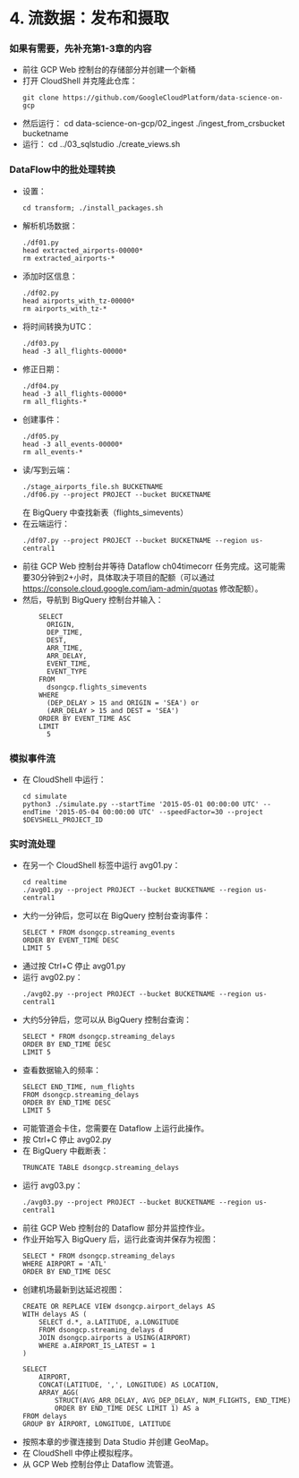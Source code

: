 # 4. 流数据：发布和摄取

### 如果有需要，先补充第1-3章的内容
* 前往 GCP Web 控制台的存储部分并创建一个新桶
* 打开 CloudShell 并克隆此仓库：
    ```
    git clone https://github.com/GoogleCloudPlatform/data-science-on-gcp
    ```
* 然后运行：
cd data-science-on-gcp/02_ingest
./ingest_from_crsbucket bucketname
* 运行：
cd ../03_sqlstudio
./create_views.sh
### DataFlow中的批处理转换
* 设置：
    ```
	cd transform; ./install_packages.sh
    ```
* 解析机场数据：
	```
	./df01.py
	head extracted_airports-00000*
	rm extracted_airports-*
	```
* 添加时区信息：
	```
	./df02.py
	head airports_with_tz-00000*
	rm airports_with_tz-*
	```
* 将时间转换为UTC：
	```
	./df03.py
	head -3 all_flights-00000*
	```
* 修正日期：
	```
	./df04.py
	head -3 all_flights-00000*
	rm all_flights-*
	```
* 创建事件：
	```
	./df05.py
	head -3 all_events-00000*
	rm all_events-*
	```  
* 读/写到云端：
	```
    ./stage_airports_file.sh BUCKETNAME
	./df06.py --project PROJECT --bucket BUCKETNAME
	``` 
    在 BigQuery 中查找新表（flights_simevents）
* 在云端运行：
	```
	./df07.py --project PROJECT --bucket BUCKETNAME --region us-central1
	``` 
* 前往 GCP Web 控制台并等待 Dataflow ch04timecorr 任务完成。这可能需要30分钟到2+小时，具体取决于项目的配额（可以通过 https://console.cloud.google.com/iam-admin/quotas 修改配额）。
* 然后，导航到 BigQuery 控制台并输入：
	```
        SELECT
          ORIGIN,
          DEP_TIME,
          DEST,
          ARR_TIME,
          ARR_DELAY,
          EVENT_TIME,
          EVENT_TYPE
        FROM
          dsongcp.flights_simevents
        WHERE
          (DEP_DELAY > 15 and ORIGIN = 'SEA') or
          (ARR_DELAY > 15 and DEST = 'SEA')
        ORDER BY EVENT_TIME ASC
        LIMIT
          5

	```
### 模拟事件流
* 在 CloudShell 中运行：
	```
    cd simulate
	python3 ./simulate.py --startTime '2015-05-01 00:00:00 UTC' --endTime '2015-05-04 00:00:00 UTC' --speedFactor=30 --project $DEVSHELL_PROJECT_ID
    ```
 
### 实时流处理
* 在另一个 CloudShell 标签中运行 avg01.py：
	```
	cd realtime
	./avg01.py --project PROJECT --bucket BUCKETNAME --region us-central1
	```
* 大约一分钟后，您可以在 BigQuery 控制台查询事件：
	```
	SELECT * FROM dsongcp.streaming_events
	ORDER BY EVENT_TIME DESC
    LIMIT 5
	```
* 通过按 Ctrl+C 停止 avg01.py
* 运行 avg02.py：
	```
	./avg02.py --project PROJECT --bucket BUCKETNAME --region us-central1
	```
* 大约5分钟后，您可以从 BigQuery 控制台查询：
	```
	SELECT * FROM dsongcp.streaming_delays
	ORDER BY END_TIME DESC
    LIMIT 5
	``` 
* 查看数据输入的频率：
	```
    SELECT END_TIME, num_flights
    FROM dsongcp.streaming_delays
    ORDER BY END_TIME DESC
    LIMIT 5
	``` 
* 可能管道会卡住，您需要在 Dataflow 上运行此操作。
* 按 Ctrl+C 停止 avg02.py
* 在 BigQuery 中截断表：
	```
	TRUNCATE TABLE dsongcp.streaming_delays
	``` 
* 运行 avg03.py：
	```
	./avg03.py --project PROJECT --bucket BUCKETNAME --region us-central1
	```
* 前往 GCP Web 控制台的 Dataflow 部分并监控作业。
* 作业开始写入 BigQuery 后，运行此查询并保存为视图：
	```
	SELECT * FROM dsongcp.streaming_delays
    WHERE AIRPORT = 'ATL'
    ORDER BY END_TIME DESC
	```
* 创建机场最新到达延迟视图：
	```
    CREATE OR REPLACE VIEW dsongcp.airport_delays AS
    WITH delays AS (
        SELECT d.*, a.LATITUDE, a.LONGITUDE
        FROM dsongcp.streaming_delays d
        JOIN dsongcp.airports a USING(AIRPORT) 
        WHERE a.AIRPORT_IS_LATEST = 1
    )
     
    SELECT 
        AIRPORT,
        CONCAT(LATITUDE, ',', LONGITUDE) AS LOCATION,
        ARRAY_AGG(
            STRUCT(AVG_ARR_DELAY, AVG_DEP_DELAY, NUM_FLIGHTS, END_TIME)
            ORDER BY END_TIME DESC LIMIT 1) AS a
    FROM delays
    GROUP BY AIRPORT, LONGITUDE, LATITUDE

	```   
* 按照本章的步骤连接到 Data Studio 并创建 GeoMap。
* 在 CloudShell 中停止模拟程序。
* 从 GCP Web 控制台停止 Dataflow 流管道。